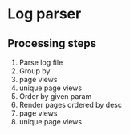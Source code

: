 # Log parser

## Processing steps

1. Parse log file
2. Group by
  1. page views
  2. unique page views
3. Order by given param
4. Render pages ordered by desc
  1. page views
  2. unique page views
